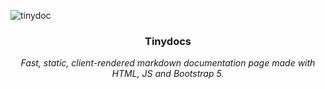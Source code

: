 ![tinydoc](https://github.com/prplwtf/tinydocs/assets/103201875/a327beee-0dcf-4ab7-8ed7-5e5d5bebdb1a)
<h3 align="center">Tinydocs</h3>
<p align="center"><i>Fast, static, client-rendered markdown documentation page made with HTML, JS and Bootstrap 5.</i></p>
